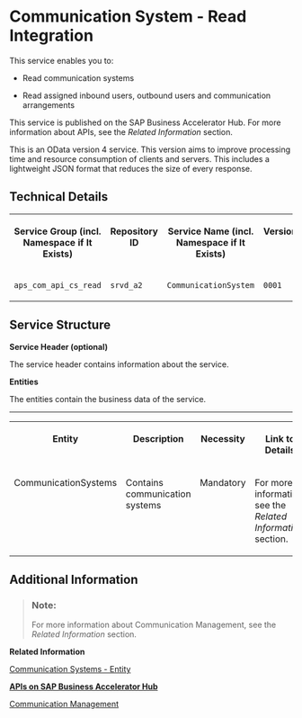 <!-- loio14c9b758d0b345f79ebbad8d3aa8c0e8 -->

# Communication System - Read Integration



This service enables you to:

-   Read communication systems

-   Read assigned inbound users, outbound users and communication arrangements


This service is published on the SAP Business Accelerator Hub. For more information about APIs, see the *Related Information* section.

This is an OData version 4 service. This version aims to improve processing time and resource consumption of clients and servers. This includes a lightweight JSON format that reduces the size of every response.



<a name="loio14c9b758d0b345f79ebbad8d3aa8c0e8__section_ozh_cvx_clb"/>

## Technical Details


<table>
<tr>
<th valign="top">

Service Group \(incl. Namespace if It Exists\)

</th>
<th valign="top">

Repository ID

</th>
<th valign="top">

Service Name \(incl. Namespace if It Exists\)

</th>
<th valign="top">

Version

</th>
</tr>
<tr>
<td valign="top">

`aps_com_api_cs_read`

</td>
<td valign="top">

`srvd_a2`

</td>
<td valign="top">

`CommunicationSystem`

</td>
<td valign="top">

`0001`

</td>
</tr>
</table>



<a name="loio14c9b758d0b345f79ebbad8d3aa8c0e8__section_ct2_xxx_clb"/>

## Service Structure

**Service Header \(optional\)**

The service header contains information about the service.

**Entities**

The entities contain the business data of the service.

****


<table>
<tr>
<th valign="top">

Entity

</th>
<th valign="top">

Description

</th>
<th valign="top">

Necessity

</th>
<th valign="top">

Link to Details

</th>
</tr>
<tr>
<td valign="top">

CommunicationSystems

</td>
<td valign="top">

Contains communication systems

</td>
<td valign="top">

Mandatory

</td>
<td valign="top">

For more information, see the *Related Information* section.

</td>
</tr>
</table>



<a name="loio14c9b758d0b345f79ebbad8d3aa8c0e8__section_znk_jzx_clb"/>

## Additional Information



> ### Note:  
> For more information about Communication Management, see the *Related Information* section.

**Related Information**  


[Communication Systems - Entity](communication-systems-entity-e695a4a.md)

[**APIs on SAP Business Accelerator Hub**](https://help.sap.com/docs/SAP_S4HANA_CLOUD/0f69f8fb28ac4bf48d2b57b9637e81fa/1e60f14bdc224c2c975c8fa8bcfd7f3f.html?version=latest)

[Communication Management](../50-administration-and-ops/communication-management-2e84a10.md "The communication management apps allow you to integrate your system or solution with other systems to enable data exchange.")

